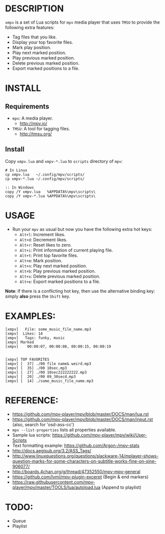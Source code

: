 
# DESCRIPTION
`xmpv` is a set of Lua scripts for `mpv` media player that uses `TMSU` to provide the following extra features:
  
  * Tag files that you like.
  * Display your top favorite files.
  * Mark play position.
  * Play next marked position.
  * Play previous marked position.
  * Delete previous marked position.
  * Export marked positions to a file.

# INSTALL

## Requirements
* `mpv`: A media player. 
  * http://mpv.io/
* `TMSU`: A tool for tagging files. 
  * http://tmsu.org/
  
## Install
Copy `xmpv.lua` and `xmpv-*.lua` to `scripts` directory of `mpv`:

    # In Linux
    cp xmpv.lua   ~/.config/mpv/scripts/
    cp xmpv-*.lua ~/.config/mpv/scripts/
    
    :: In Windows
    copy /Y xmpv.lua   %APPDATA%\mpv\scripts\
    copy /Y xmpv-*.lua %APPDATA%\mpv\scripts\


# USAGE
* Run your `mpv` as usual but now you have the following extra hot keys:
  * `Alt+l`: Increment likes.
  * `Alt+d`: Decrement likes.
  * `Alt+r`: Reset likes to zero.
  * `Alt+i`: Print information of current playing file.
  * `Alt+t`: Print top favorite files.
  * `Alt+m`: Mark position.
  * `Alt+n`: Play next marked position.
  * `Alt+b`: Play previous marked position.
  * `Alt+x`: Delete previous marked position.
  * `Alt+e`: Export marked positions to a file.

**Note**: If there is a conflicting hot key, then use the alternative binding key: simply **also** press the `Shift` key. 

# EXAMPLES:

    [xmpv]   File: some_music_file_name.mp3
    [xmpv]  Likes: 14
    [xmpv]   Tags: funky, music
    [xmpv] Marked
    [xmpv]    00:00:07, 00:00:08, 00:00:15, 00:00:19


    [xmpv] TOP FAVORITES
    [xmpv] [  37] ./00 file name& weird.mp3
    [xmpv] [  35] ./00 10sec.mp3
    [xmpv] [  27] ./00 10sec222222222.mp3
    [xmpv] [  20] ./00 09_30secd.mp3
    [xmpv] [  14] ./some_music_file_name.mp3
    
    

# REFERENCE:
* https://github.com/mpv-player/mpv/blob/master/DOCS/man/lua.rst
* https://github.com/mpv-player/mpv/blob/master/DOCS/man/input.rst (also, search for 'osd-ass-cc')
* `mpv --list-properties` lists all properties available.
* Sample lua scripts: https://github.com/mpv-player/mpv/wiki/User-Scripts
* Text formatting example: https://github.com/Argon-/mpv-stats
* http://docs.aegisub.org/3.2/ASS_Tags/
* http://www.linuxquestions.org/questions/slackware-14/mplayer-shows-question-marks-for-some-characters-on-subtitle-works-fine-on-xine-906077/
* http://boards.4chan.org/g/thread/47352550/mpv-mpv-general
* https://github.com/lvml/mpv-plugin-excerpt (Begin & end markers)
* https://raw.githubusercontent.com/mpv-player/mpv/master/TOOLS/lua/autoload.lua  (Append to playlist)

# TODO: 
* Queue
* Playlist

